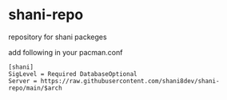 # shani-repo
repository for shani packeges


add following in your pacman.conf
```
[shani]
SigLevel = Required DatabaseOptional
Server = https://raw.githubusercontent.com/shani8dev/shani-repo/main/$arch
```
